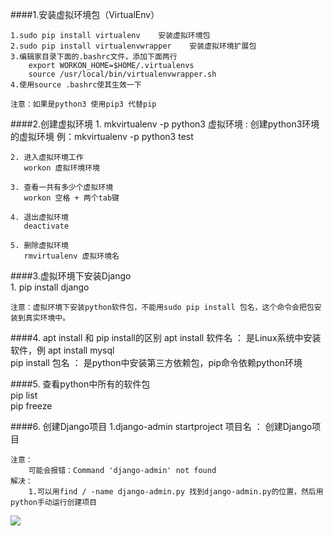 ####1.安装虚拟环境包（VirtualEnv）
	
	1.sudo pip install virtualenv    安装虚拟环境包 
	2.sudo pip install virtualenvwrapper	安装虚拟环境扩展包  
	3.编辑家目录下面的.bashrc文件，添加下面两行 
		export WORKON_HOME=$HOME/.virtualenvs 
		source /usr/local/bin/virtualenvwrapper.sh 
	4.使用source .bashrc使其生效一下
 
	注意：如果是python3 使用pip3 代替pip  

####2.创建虚拟环境 
	1. mkvirtualenv -p python3 虚拟环境 : 创建python3环境的虚拟环境
	   例：mkvirtualenv -p python3 test 

	2. 进入虚拟环境工作
	   workon 虚拟环境环境  
 
	3. 查看一共有多少个虚拟环境   
	   workon 空格 + 两个tab键   

	4. 退出虚拟环境   
	   deactivate    

	5. 删除虚拟环境 
	   rmvirtualenv 虚拟环境名  

####3.虚拟环境下安装Django  
	1. pip install django   
	
	注意：虚拟环境下安装python软件包，不能用sudo pip install 包名，这个命令会把包安装到真实环境中。  

####4. apt install 和 pip install的区别 
	apt install 软件名	：	是Linux系统中安装软件，例 apt install mysql     
	pip install 包名		：  是python中安装第三方依赖包，pip命令依赖python环境   

####5. 查看python中所有的软件包  
	pip list  
	pip freeze  

####6. 创建Django项目 
	1.django-admin startproject 项目名	： 创建Django项目  
	
	注意：
		可能会报错：Command 'django-admin' not found 
	解决：
		1.可以用find / -name django-admin.py 找到django-admin.py的位置，然后用python手动运行创建项目 
![](https://i.imgur.com/bWGSUzn.png)  





	
